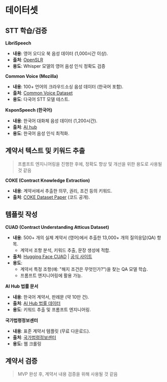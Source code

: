 # 데이터셋

## STT 학습/검증

<aside>

**LibriSpeech**

- **내용**: 영어 오디오 북 음성 데이터 (1,000시간 이상).
- **출처**: [OpenSLR](https://www.openslr.org/12)
- **용도**: Whisper 모델의 영어 음성 인식 정확도 검증
</aside>

<aside>

**Common Voice (Mozilla)**

- **내용**: 100+ 언어의 크라우드소싱 음성 데이터 (한국어 포함).
- **출처**: [Common Voice Dataset](https://commonvoice.mozilla.org/ko/datasets)
- **용도**: 다국어 STT 모델 테스트.
</aside>

<aside>

**KsponSpeech (한국어)**

- **내용**: 한국어 대화체 음성 데이터 (1,200시간).
- **출처**: [AI hub](https://aihub.or.kr/aihubdata/data/view.do?currMenu=&topMenu=&aihubDataSe=data&dataSetSn=464)
- **용도**: 한국어 음성 인식 최적화.
</aside>

## 계약서 텍스트 및 키워드 추출

> 프롬프트 엔지니어링을 진행한 후에, 정확도 향상 및 개선을 위한 용도로 사용될 것 같음
> 

<aside>

**COKE (Contract Knowledge Extraction)**

- **내용**: 계약서에서 추출한 의무, 권리, 조건 등의 키워드.
- **출처**: [COKE Dataset Paper](https://arxiv.org/abs/2104.12275) (코드 공개).
</aside>

## 템플릿 작성

<aside>

**CUAD (Contract Understanding Atticus Dataset)**

- **내용**: 500+ 개의 실제 계약서 (영어)에서 추출한 13,000+ 개의 질의응답(QA) 항목.
    - 계약서 조항 분석, 키워드 추출, 문장 생성에 적합.
- **출처**: [Hugging Face CUAD](https://huggingface.co/datasets/cuad) | [공식 사이트](https://www.atticusprojectai.org/cuad)
- **용도**:
    - 계약서 특정 조항(예: "해지 조건은 무엇인가?")을 찾는 QA 모델 학습.
    - 프롬프트 엔지니어링에 활용 가능.
</aside>

<aside>

**AI Hub 법률 문서**

- **내용**: 한국어 계약서, 판례문 (약 10만 건).
- **출처**: [AI Hub 법률 데이터](https://aihub.or.kr/aihubdata/data/view.do?dataSetSn=505)
- **용도**: 키워드 추출 및 프롬프트 엔지니어링.
</aside>

<aside>

**국가법령정보센터**

- **내용**: 표준 계약서 템플릿 (무료 다운로드).
- **출처**: [국가법령정보센터](https://www.law.go.kr/)
- **용도:** 웹 크롤링
</aside>

## 계약서 검증

> MVP 완성 후, 계약서 내용 검증을 위해 사용될 것 같음
>